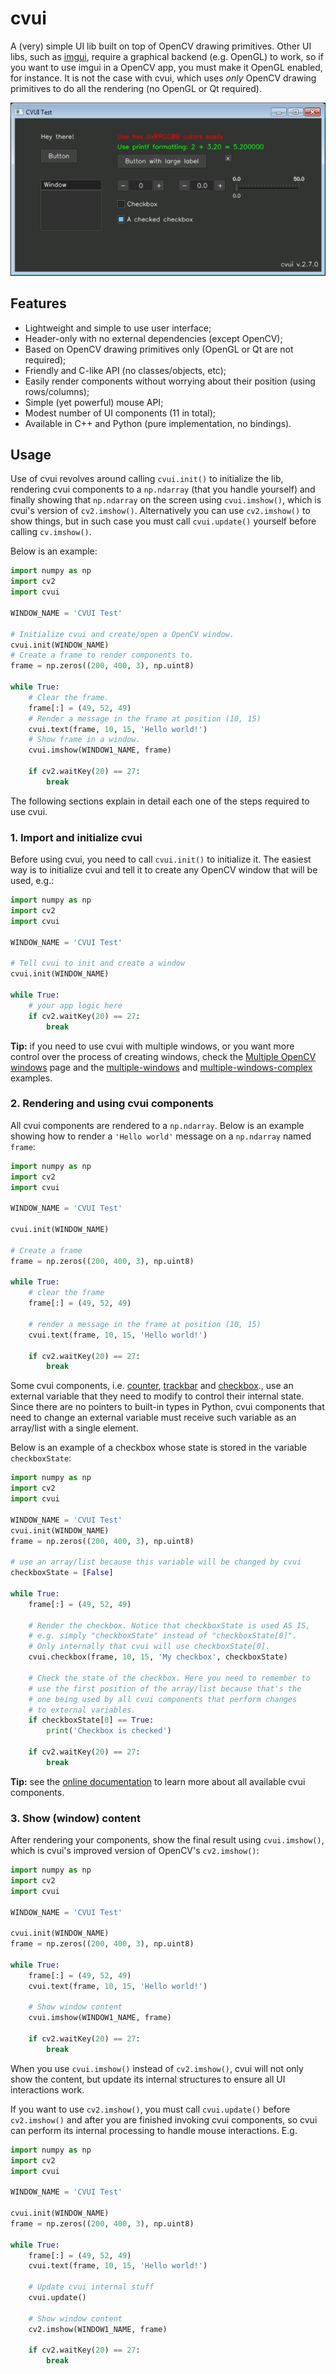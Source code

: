 # cvui

A (very) simple UI lib built on top of OpenCV drawing primitives. Other UI libs, such as [imgui](https://github.com/ocornut/imgui), require a graphical backend (e.g. OpenGL) to work, so if you want to use imgui in a OpenCV app, you must make it OpenGL enabled, for instance. It is not the case with cvui, which uses *only* OpenCV drawing primitives to do all the rendering (no OpenGL or Qt required).

![image](https://raw.githubusercontent.com/Dovyski/depository/master/cvui.png?20180627)

## Features

- Lightweight and simple to use user interface;
- Header-only with no external dependencies (except OpenCV);
- Based on OpenCV drawing primitives only (OpenGL or Qt are not required);
- Friendly and C-like API (no classes/objects, etc);
- Easily render components without worrying about their position (using rows/columns);
- Simple (yet powerful) mouse API;
- Modest number of UI components (11 in total);
- Available in C++ and Python (pure implementation, no bindings).

## Usage

Use of cvui revolves around calling `cvui.init()` to initialize the lib, rendering cvui components to a `np.ndarray` (that you handle yourself) and finally showing that `np.ndarray` on the screen using `cvui.imshow()`, which is cvui's version of `cv2.imshow()`. Alternatively you can use `cv2.imshow()` to show things, but in such case you must call `cvui.update()` yourself before calling `cv.imshow()`.

Below is an example:

```python
import numpy as np
import cv2
import cvui

WINDOW_NAME = 'CVUI Test'

# Initialize cvui and create/open a OpenCV window.
cvui.init(WINDOW_NAME)
# Create a frame to render components to.
frame = np.zeros((200, 400, 3), np.uint8)

while True:
    # Clear the frame.
    frame[:] = (49, 52, 49)
    # Render a message in the frame at position (10, 15)
    cvui.text(frame, 10, 15, 'Hello world!')
    # Show frame in a window.
    cvui.imshow(WINDOW1_NAME, frame)

    if cv2.waitKey(20) == 27:
        break
```

The following sections explain in detail each one of the steps required to use cvui.

### 1. Import and initialize cvui

Before using cvui, you need to call `cvui.init()` to initialize it. The easiest way is to initialize cvui and tell it to create any OpenCV window that will be used, e.g.:

```python
import numpy as np
import cv2
import cvui

WINDOW_NAME = 'CVUI Test'

# Tell cvui to init and create a window
cvui.init(WINDOW_NAME)

while True:
    # your app logic here
    if cv2.waitKey(20) == 27:
        break
```

**Tip:** if you need to use cvui with multiple windows, or you want more control over the process of creating windows, check the <a href="https://dovyski.github.io/cvui/advanced-multiple-windows">Multiple OpenCV windows</a> page and the <a href="https://github.com/Dovyski/cvui/tree/master/example/src/multiple-windows">multiple-windows</a> and <a href="https://github.com/Dovyski/cvui/tree/master/example/src/multiple-windows-complex">multiple-windows-complex</a> examples.</div>

### 2. Rendering and using cvui components

All cvui components are rendered to a `np.ndarray`. Below is an example showing how to render a `'Hello world'` message on a `np.ndarray` named `frame`:

```python
import numpy as np
import cv2
import cvui

WINDOW_NAME = 'CVUI Test'

cvui.init(WINDOW_NAME)

# Create a frame
frame = np.zeros((200, 400, 3), np.uint8)

while True:
    # clear the frame
    frame[:] = (49, 52, 49)

    # render a message in the frame at position (10, 15)
    cvui.text(frame, 10, 15, 'Hello world!')

    if cv2.waitKey(20) == 27:
        break
```

Some cvui components, i.e. <a href="https://dovyski.github.io/cvui/components/counter/">counter</a>, <a href="https://dovyski.github.io/cvui/components/trackbar/">trackbar</a> and <a href="https://dovyski.github.io/cvui/components/checkbox/">checkbox</a>.</div>, use an external variable that they need to modify to control their internal state. Since there are no pointers to built-in types in Python, cvui components that need to change an external variable must receive such variable as an array/list with a single element.

Below is an example of a checkbox whose state is stored in the variable `checkboxState`:

```python
import numpy as np
import cv2
import cvui

WINDOW_NAME = 'CVUI Test'
cvui.init(WINDOW_NAME)
frame = np.zeros((200, 400, 3), np.uint8)

# use an array/list because this variable will be changed by cvui
checkboxState = [False]

while True:
    frame[:] = (49, 52, 49)

    # Render the checkbox. Notice that checkboxState is used AS IS,
    # e.g. simply "checkboxState" instead of "checkboxState[0]".
    # Only internally that cvui will use checkboxState[0].
    cvui.checkbox(frame, 10, 15, 'My checkbox', checkboxState)

    # Check the state of the checkbox. Here you need to remember to
    # use the first position of the array/list because that's the
    # one being used by all cvui components that perform changes
    # to external variables.
    if checkboxState[0] == True:
        print('Checkbox is checked')

    if cv2.waitKey(20) == 27:
        break
```

**Tip:** see the <a href="https://dovyski.github.io/cvui/">online documentation</a> to learn more about all available cvui components.

### 3. Show (window) content

After rendering your components, show the final result using `cvui.imshow()`, which is cvui's improved version of OpenCV's `cv2.imshow()`:

```python
import numpy as np
import cv2
import cvui

WINDOW_NAME = 'CVUI Test'

cvui.init(WINDOW_NAME)
frame = np.zeros((200, 400, 3), np.uint8)

while True:
    frame[:] = (49, 52, 49)
    cvui.text(frame, 10, 15, 'Hello world!')

    # Show window content
    cvui.imshow(WINDOW1_NAME, frame)

    if cv2.waitKey(20) == 27:
        break
```

When you use `cvui.imshow()` instead of `cv2.imshow()`, cvui will not only show the content, but update its internal structures to ensure all UI interactions work.

If you want to use `cv2.imshow()`, you must call `cvui.update()` before `cv2.imshow()` and after you are finished invoking cvui components, so cvui can perform its internal processing to handle mouse interactions. E.g.

```python
import numpy as np
import cv2
import cvui

WINDOW_NAME = 'CVUI Test'

cvui.init(WINDOW_NAME)
frame = np.zeros((200, 400, 3), np.uint8)

while True:
    frame[:] = (49, 52, 49)
    cvui.text(frame, 10, 15, 'Hello world!')

    # Update cvui internal stuff
    cvui.update()

    # Show window content
    cv2.imshow(WINDOW1_NAME, frame)

    if cv2.waitKey(20) == 27:
        break
```
